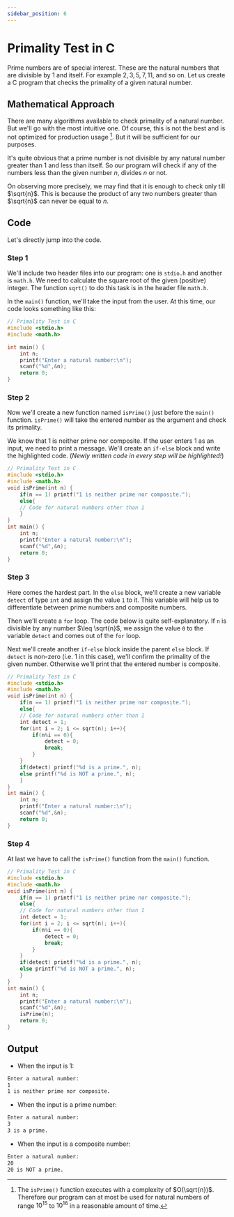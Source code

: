 ```yaml
---
sidebar_position: 6
---
```


# Primality Test in C

Prime numbers are of special interest. These are the natural numbers that are divisible by $1$ and itself. For 
example $2, 3, 5, 7, 11,$ and so on. Let us create a C program that checks the primality of a given natural 
number.

## Mathematical Approach

There are many algorithms available to check primality of a natural number. But we'll go with the most 
intuitive one. Of course, this is not the best and is not optimized for production usage [^drawback]. But it 
will be sufficient for our purposes.

It's quite obvious that a prime number is not divisible by any natural number greater than $1$ and less than 
itself. So our program will check if any of the numbers less than the given number $n$, divides $n$ or not.

On observing more precisely, we may find that it is enough to check only till $\sqrt{n}$. This is because the 
product of any two numbers greater than $\sqrt{n}$ can never be equal to $n$.

## Code

Let's directly jump into the code.

### Step 1

We'll include two header files into our program: one is `stdio.h` and another is `math.h`. We need to 
calculate the square root of the given (positive) integer. The function `sqrt()` to do this task is in the 
header file `math.h`.

In the `main()` function, we'll take the input from the user. At this time, our code looks something like this:

```c
// Primality Test in C
#include <stdio.h>
#include <math.h>

int main() {
    int n;
    printf("Enter a natural number:\n");
    scanf("%d",&n);
    return 0;
}
```

### Step 2

Now we'll create a new function named `isPrime()` just before the `main()` function. `isPrime()` will take the 
entered number as the argument and check its primality.

We know that $1$ is neither prime nor composite. If the user enters $1$ as an input, we need to print a 
message. We'll create an `if-else` block and write the highlighted code. (*Newly written code in every step 
will be highlighted!*)

```c
// Primality Test in C
#include <stdio.h>
#include <math.h>
void isPrime(int n) {
    if(n == 1) printf("1 is neither prime nor composite.");
    else{
    // Code for natural numbers other than 1
    }
}
int main() {
    int n;
    printf("Enter a natural number:\n");
    scanf("%d",&n);
    return 0;
}
```


### Step 3

Here comes the hardest part. In the `else` block, we'll create a new variable `detect` of type `int` and 
assign the value `1` to it. This variable will help us to differentiate between prime numbers and composite 
numbers.

Then we'll create a `for` loop. The code below is quite self-explanatory. If `n` is divisible by any number 
$\leq \sqrt{n}$, we assign the value `0` to the variable `detect` and comes out of the `for` loop.

Next we'll create another `if-else` block inside the parent `else` block. If `detect` is non-zero (i.e. $1$ in 
this case), we'll confirm the primality of the given number. Otherwise we'll print that the entered number is 
composite.

```c
// Primality Test in C
#include <stdio.h>
#include <math.h>
void isPrime(int n) {
    if(n == 1) printf("1 is neither prime nor composite.");
    else{
    // Code for natural numbers other than 1
    int detect = 1;
    for(int i = 2; i <= sqrt(n); i++){
        if(n%i == 0){
            detect = 0;
            break;
        }
    }
    if(detect) printf("%d is a prime.", n);
    else printf("%d is NOT a prime.", n);
    }
}
int main() {
    int n;
    printf("Enter a natural number:\n");
    scanf("%d",&n);
    return 0;
}
```

### Step 4

At last we have to call the `isPrime()` function from the `main()` function.

```c
// Primality Test in C
#include <stdio.h>
#include <math.h>
void isPrime(int n) {
    if(n == 1) printf("1 is neither prime nor composite.");
    else{
    // Code for natural numbers other than 1
    int detect = 1;
    for(int i = 2; i <= sqrt(n); i++){
        if(n%i == 0){
            detect = 0;
            break;
        }
    }
    if(detect) printf("%d is a prime.", n);
    else printf("%d is NOT a prime.", n);
    }
}
int main() {
    int n;
    printf("Enter a natural number:\n");
    scanf("%d",&n);
    isPrime(n);
    return 0;
}
```

## Output

- When the input is $1$:

```bash
Enter a natural number:
1
1 is neither prime nor composite.
```

- When the input is a prime number:

```bash
Enter a natural number:
3
3 is a prime.
```

- When the input is a composite number:

```bash
Enter a natural number:
20
20 is NOT a prime.
```

[^drawback]: The `isPrime()` function executes with a complexity of $O(\sqrt{n})$. Therefore our program can 
at most be used for natural numbers of range $10^{15}$ to $10^{16}$ in a reasonable amount of time.